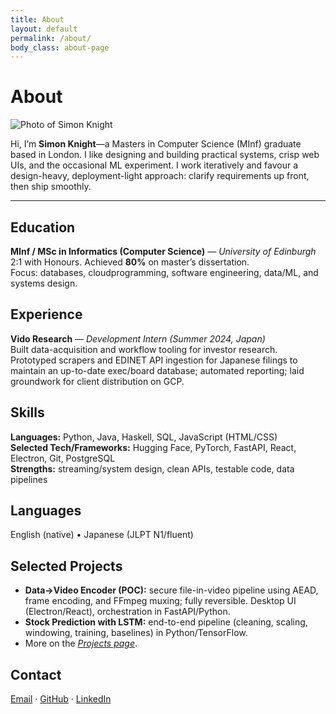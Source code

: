 ```yaml
---
title: About
layout: default
permalink: /about/
body_class: about-page
---
```


# About

<!-- Right-aligned headshot; the CSS handles sizing/float -->
<img src="{{ '/assets/img/headshot.jpg' | relative_url }}" alt="Photo of Simon Knight" class="headshot" loading="lazy">

Hi, I’m **Simon Knight**—a Masters in Computer Science (MInf) graduate based in London. I like designing and building practical systems, crisp web UIs, and the occasional ML experiment. I work iteratively and favour a design-heavy, deployment-light approach: clarify requirements up front, then ship smoothly.


---

## Education
**MInf / MSc in Informatics (Computer Science)** — *University of Edinburgh*  
2:1 with Honours. Achieved **80%** on master’s dissertation.  
Focus: databases, cloudprogramming, software engineering, data/ML, and systems design.

## Experience
**Vido Research** — *Development Intern (Summer 2024, Japan)*  
Built data-acquisition and workflow tooling for investor research. Prototyped scrapers and EDINET API ingestion for Japanese filings to maintain an up-to-date exec/board database; automated reporting; laid groundwork for client distribution on GCP.

## Skills
**Languages:** Python, Java, Haskell, SQL, JavaScript (HTML/CSS)  
**Selected Tech/Frameworks:** Hugging Face, PyTorch, FastAPI, React, Electron, Git, PostgreSQL  
**Strengths:** streaming/system design, clean APIs, testable code, data pipelines

## Languages
English (native) • Japanese (JLPT N1/fluent)

## Selected Projects
- **Data→Video Encoder (POC):** secure file-in-video pipeline using AEAD, frame encoding, and FFmpeg muxing; fully reversible. Desktop UI (Electron/React), orchestration in FastAPI/Python.  
- **Stock Prediction with LSTM:** end-to-end pipeline (cleaning, scaling, windowing, training, baselines) in Python/TensorFlow.  
- More on the *<a href="{{ '/projects/' | relative_url }}">Projects page</a>*.

## Contact
<a href="mailto:knigsd@icloud.com">Email</a> · <a href="https://github.com/simondsknight" target="_blank" rel="noopener">GitHub</a> · <a href="https://www.linkedin.com/in/simon-knight-a37643230" target="_blank" rel="noopener">LinkedIn</a>
